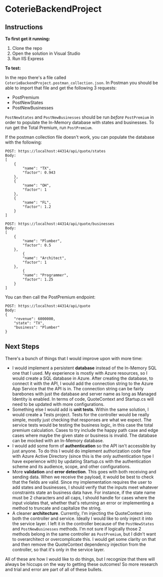 # CoterieBackendProject

## Instructions

**To first get it running:**
1. Clone the repo
2. Open the solution in Visual Studio
3. Run IIS Express

**To test:**

In the repo there's a file called `CoterieBackendProject.postman_collection.json`. In Postman you should be able to import that file and get the following 3 requests:
* PostPremium
* PostNewStates
* PostNewBusinesses

`PostNewStates` and `PostNewBusinesses` should be run *before* `PostPremium` in order to populate the In-Memory database with states and businesses. To run get the Total Premium, run `PostPremium`.

If the postman collection file doesn't work, you can populate the database with the following:

~~~~
POST: https://localhost:44314/api/quote/states
Body:
[
    {
        "name": "TX",
        "factor": 0.943
    },
    {
        "name": "OH",
        "factor": 1
    },
    {
        "name": "FL",
        "factor": 1.2
    }
]

POST: https://localhost:44314/api/quote/businesses
Body:
[
    {
        "name": "Plumber",
        "factor": 0.5
    },
        {
        "name": "Architect",
        "factor": 1
    },
        {
        "name": "Programmer",
        "factor": 1.25
    }
]
~~~~

You can then call the PostPremium endpoint:

~~~~
POST: https://localhost:44314/api/quote
Body:
{
    "revenue": 6000000,
    "state": "TX",
    "business": "Plumber"
}
~~~~

## Next Steps
There's a bunch of things that I would improve upon with more time:
* I would implement a persistent **database** instead of the In-Memory SQL one that I used. My experience is mostly with Azure resources, so I would create a SQL database in Azure. After creating the database, to connect it with the API, I would add the connection string to the Azure App Service that the API is in. The connection string can be fairly barebones with just the database and server name as long as Managed Identity is enabled. In terms of code, QuoteContext and Startup.cs will need to be updated with more configurations.
* Something else I would add is **unit tests**. Within the same solution, I would create a Tests project. Tests for the controller would be really simple, mostly just checking that responses are what we expect. The service tests would be testing the business logic, in this case the total premium calculation. Cases to try include the happy path case and edge cases where maybe the given state or business is invalid. The database can be mocked with an In-Memory database.
* I would add some form of **authentication** so the API isn't accessible by just anyone. To do this I would do implement authorization code flow with Azure Active Directory (since this is the only authentication type I have experience with) by updating Startup.cs with the authentication scheme and its audience, scope, and other configurations.
* More **validation** and **error detection**. This goes with both receiving and sending data. When we receive the payload, it would be best to check that the fields are valid. Since my implementation requires the user to add states and businesses, I should verify that the inputs meet whatever constraints state an business data have. For instance, if the state name must be 2 characters and all caps, I should handle for cases where the input violates that, whether that's returning an error or implementing a method to truncate and capitalize the string.
* A cleaner **architecture**. Currently, I'm injecting the QuoteContext into both the controller and service. Ideally I would like to only inject it into the service layer. I left it in the controller because of the `PostNewStates` and `PostNewBusinesses` methods. I'm not sure if logically those 2 methods belong in the same controller as `PostPremium`, but I didn't want to overarchitect or overcomplicate this. I would get some clarity on that and then remove the QuoteContext dependency injection from the controller, so that it's only in the service layer.

All of these are how I would like to do things, but I recognize that there will always be hiccups on the way to getting these outcomes! So more research and trial and error are part of all of these bullets.

